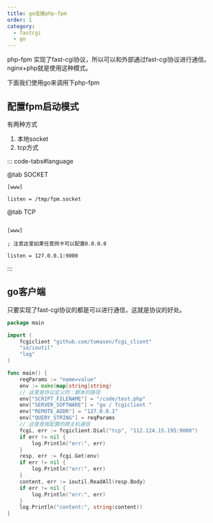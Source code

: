 ```yaml
---
title: go连接php-fpm
order: 1
category:
  - fastcgi
  - go
---
```


php-fpm 实现了fast-cgi协议，所以可以和外部通过fast-cgi协议进行通信。nginx+php就是使用这种模式。

下面我们使用go来调用下php-fpm


## 配置fpm启动模式

有两种方式

1. 本地socket
2. tcp方式


::: code-tabs#language

@tab SOCKET

```shell
[www]

listen = /tmp/fpm.socket

```

@tab TCP

```shell

[www]

; 注意这里如果任意网卡可以配置0.0.0.0

listen = 127.0.0.1:9000

```

:::



## go客户端

只要实现了fast-cgi协议的都是可以进行通信，这就是协议的好处。

```go
package main

import (
	fcgiclient "github.com/tomasen/fcgi_client"
	"io/ioutil"
	"log"
)

func main() {
	reqParams := "name=value"
	env := make(map[string]string)
	// 这里是协议定义的：脚本的路径
	env["SCRIPT_FILENAME"] = "/code/test.php"
	env["SERVER_SOFTWARE"] = "go / fcgiclient "
	env["REMOTE_ADDR"] = "127.0.0.1"
	env["QUERY_STRING"] = reqParams
	// 这里是我配置的跨主机通信
	fcgi, err := fcgiclient.Dial("tcp", "112.124.15.195:9000")
	if err != nil {
		log.Println("err:", err)
	}
	resp, err := fcgi.Get(env)
	if err != nil {
		log.Println("err:", err)
	}
	content, err := ioutil.ReadAll(resp.Body)
	if err != nil {
		log.Println("err:", err)
	}
	log.Println("content:", string(content))
}

```





